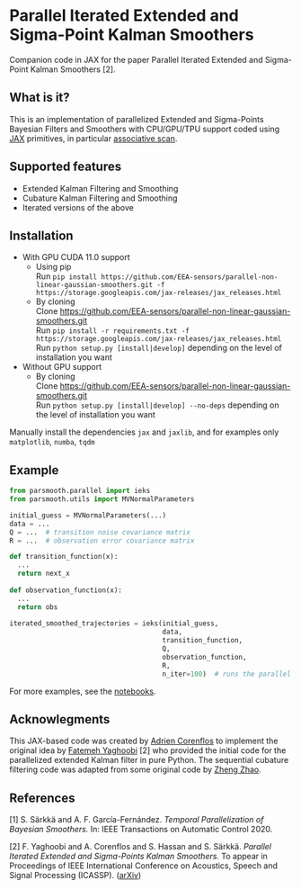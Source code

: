# Parallel Iterated Extended and Sigma-Point Kalman Smoothers

Companion code in JAX for the paper Parallel Iterated Extended and Sigma-Point Kalman Smoothers [2].

What is it?
-----------

This is an implementation of parallelized Extended and Sigma-Points Bayesian Filters and Smoothers with CPU/GPU/TPU support coded using [JAX](https://github.com/google/jax) primitives, in particular [associative scan](https://en.wikipedia.org/wiki/Prefix_sum?wprov=sfla1).

Supported features
------------------

* Extended Kalman Filtering and Smoothing
* Cubature Kalman Filtering and Smoothing
* Iterated versions of the above

Installation
------------
- With GPU CUDA 11.0 support  
  - Using pip  
    Run `pip install https://github.com/EEA-sensors/parallel-non-linear-gaussian-smoothers.git -f  https://storage.googleapis.com/jax-releases/jax_releases.html`  
  - By cloning  
    Clone https://github.com/EEA-sensors/parallel-non-linear-gaussian-smoothers.git  
    Run `pip install -r requirements.txt -f  https://storage.googleapis.com/jax-releases/jax_releases.html`  
    Run `python setup.py [install|develop]` depending on the level of installation you want  
- Without GPU support
  - By cloning  
    Clone https://github.com/EEA-sensors/parallel-non-linear-gaussian-smoothers.git  
    Run `python setup.py [install|develop] --no-deps` depending on the level of installation you want  
    
Manually install the dependencies `jax` and `jaxlib`, and for examples only `matplotlib`, `numba`, `tqdm`  

Example
-------

```python
from parsmooth.parallel import ieks
from parsmooth.utils import MVNormalParameters

initial_guess = MVNormalParameters(...)
data = ...
Q = ...  # transition noise covariance matrix
R = ...  # observation error covariance matrix

def transition_function(x):
  ...
  return next_x
  
def observation_function(x):
  ...
  return obs
  
iterated_smoothed_trajectories = ieks(initial_guess, 
                                      data, 
                                      transition_function, 
                                      Q, 
                                      observation_function, 
                                      R, 
                                      n_iter=100)  # runs the parallel IEKS 100 times.

```

For more examples, see the [notebooks](https://github.com/EEA-sensors/parallel-non-linear-gaussian-smoothers/tree/master/notebooks).

Acknowlegments
--------------
This JAX-based code was created by [Adrien Corenflos](https://adriencorenflos.github.io/) to implement the original idea by [Fatemeh Yaghoobi](https://fatameh-yaghoobi.github.io/) [2] who provided the initial code for the parallelized extended Kalman filter in pure Python. The sequential cubature filtering code was adapted from some original code by [Zheng Zhao](https://users.aalto.fi/~zhaoz1/).

References
----------

[1] S. Särkkä and A. F. García-Fernández. *Temporal Parallelization of Bayesian Smoothers.* In: IEEE Transactions on Automatic Control 2020.

[2] F. Yaghoobi and A. Corenflos and S. Hassan and S. Särkkä. *Parallel Iterated Extended and Sigma-Points Kalman Smoothers.* To appear in Proceedings of IEEE International Conference on Acoustics, Speech and Signal Processing (ICASSP). ([arXiv](http://arxiv.org/abs/2102.00514))
